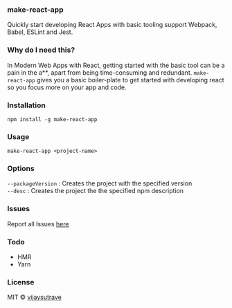 
### make-react-app
Quickly start developing React Apps with basic tooling support Webpack, Babel, ESLint and Jest. 

### Why do I need this?

In Modern Web Apps with React, getting started with the basic tool can be a pain in the a\*\*, apart from being time-consuming and redundant. `make-react-app` gives you a basic boiler-plate to get started with developing react so you focus more on your app and code. 

### Installation
`npm install -g make-react-app`

### Usage
`make-react-app <project-name>`

### Options
`--packageVersion` : Creates the project with the specified version <br />
`--desc` : Creates the project the the specified npm description

### Issues
Report all Issues [here](https://github.com/vijaysutrave/make-react-app/issues)

### Todo
- HMR
- Yarn

### License 
MIT © [vijaysutrave](https://github.com/vijaysutrave)
